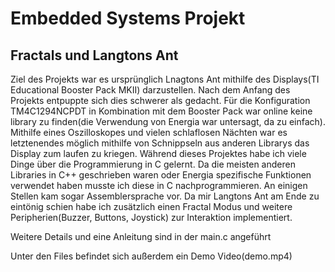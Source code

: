 # Embedded Systems Projekt
## Fractals und Langtons Ant

Ziel des Projekts war es ursprünglich Lnagtons Ant mithilfe des Displays(TI Educational Booster Pack MKII) darzustellen.
Nach dem Anfang des Projekts entpuppte sich dies schwerer als gedacht. Für die Konfiguration TM4C1294NCPDT in Kombination mit dem Booster Pack war online keine library zu finden(die Verwendung von Energia war untersagt, da zu einfach).
Mithilfe eines Oszilloskopes und vielen schlaflosen Nächten war es letztenendes möglich mithilfe von Schnippseln aus anderen Librarys das Display zum laufen zu kriegen. Während dieses Projektes habe ich viele Dinge über die Programmierung in C gelernt. Da die meisten anderen Libraries in C++ geschrieben waren oder Energia spezifische Funktionen verwendet haben musste ich diese in C nachprogrammieren. An einigen Stellen kam sogar Assemblersprache vor.
Da mir Langtons Ant am Ende zu eintönig schien habe ich zusätzlich einen Fractal Modus und weitere Peripherien(Buzzer, Buttons, Joystick) zur Interaktion implementiert.

Weitere Details und eine Anleitung sind in der main.c angeführt

Unter den Files befindet sich außerdem ein Demo Video(demo.mp4)
